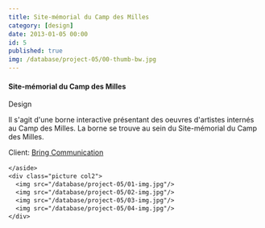 ```yaml
---
title: Site-mémorial du Camp des Milles
category: [design]
date: 2013-01-05 00:00
id: 5
published: true
img: /database/project-05/00-thumb-bw.jpg
---
```

<div class="project">
	<span class="white-layer"></span>
	<aside id="description" class="description col3">
	  <h4>Site-mémorial du Camp des Milles</h4>
	  <p class="note">Design</p>
	  <p>Il s'agit d'une borne interactive présentant des oeuvres d'artistes internés au Camp des Milles. La borne se trouve au sein du Site-mémorial du Camp des Milles.</p>
	  <p class="note">Client: <a href="http://www.bring-communication.com/" target="_blank">Bring Communication</a></p>
	  
	</aside>
	<div class="picture col2">
	  <img src="/database/project-05/01-img.jpg"/>
	  <img src="/database/project-05/02-img.jpg"/>
	  <img src="/database/project-05/03-img.jpg"/>
	  <img src="/database/project-05/04-img.jpg"/>
	</div>
</div>